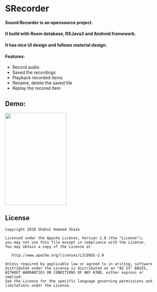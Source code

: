 # SRecorder
#### Sound Recorder is an opensource project.
#### It build with Room database, RXJava3 and Android framework.
#### It has nice UI design and follows material design.

#### Features:
- Record audio
- Saved the recordings
- Playback recorded items
- Rename, delete the saved file
- Replay the recored item

## Demo:

<img src="/gif/recorder_demo.gif" width="200" height="300"/>


License
-------

    Copyright 2018 Shahul Hameed Shaik

    Licensed under the Apache License, Version 2.0 (the "License");
    you may not use this file except in compliance with the License.
    You may obtain a copy of the License at

       http://www.apache.org/licenses/LICENSE-2.0

    Unless required by applicable law or agreed to in writing, software
    distributed under the License is distributed on an "AS IS" BASIS,
    WITHOUT WARRANTIES OR CONDITIONS OF ANY KIND, either express or implied.
    See the License for the specific language governing permissions and
    limitations under the License.
